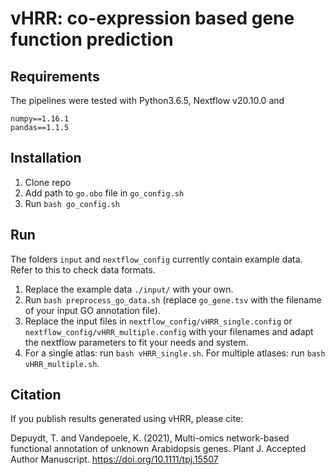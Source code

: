 # vHRR: co-expression based gene function prediction

## Requirements

The pipelines were tested with Python3.6.5, Nextflow v20.10.0 and

```
numpy==1.16.1
pandas==1.1.5
```


## Installation

1. Clone repo
2. Add path to `go.obo` file in `go_config.sh`
3. Run `bash go_config.sh`

## Run

The folders `input` and `nextflow_config` currently contain example data. Refer to this to check data formats.

1. Replace the example data `./input/` with your own.
2. Run `bash preprocess_go_data.sh` (replace `go_gene.tsv` with the filename of your input GO annotation file).
3. Replace the input files in `nextflow_config/vHRR_single.config` or `nextflow_config/vHRR_multiple.config` with your filenames and adapt the nextflow parameters to  fit your needs and system.
4. For a single atlas: run `bash vHRR_single.sh`. For multiple atlases: run `bash vHRR_multiple.sh`. 

## Citation

If you publish results generated using vHRR, please cite:

Depuydt, T. and Vandepoele, K. (2021), Multi-omics network-based functional annotation of unknown Arabidopsis genes. Plant J. Accepted Author Manuscript. https://doi.org/10.1111/tpj.15507
